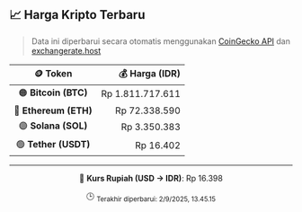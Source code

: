 

<!-- HARGA_KRIPTO -->
## 📈 Harga Kripto Terbaru

> Data ini diperbarui secara otomatis menggunakan [CoinGecko API](https://www.coingecko.com/) dan [exchangerate.host](https://exchangerate.host/)

<div align="center">

| 🪙 Token | 💰 Harga (IDR) |
|:------:|---------------:|
| 🟠 **Bitcoin (BTC)**   | Rp 1.811.717.611 |
| 🔵 **Ethereum (ETH)**  | Rp 72.338.590 |
| 🟣 **Solana (SOL)**    | Rp 3.350.383 |
| 🟢 **Tether (USDT)**   | Rp 16.402 |

---

💱 **Kurs Rupiah (USD → IDR)**: Rp 16.398

🕒 <sub>Terakhir diperbarui: 2/9/2025, 13.45.15</sub>

</div>
<!-- /HARGA_KRIPTO -->
